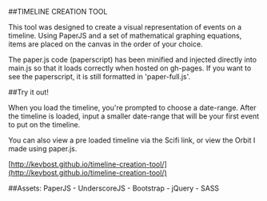 ##TIMELINE CREATION TOOL

This tool was designed to create a visual representation of events on a timeline. Using PaperJS and a set of mathematical graphing equations, items are placed on the canvas in the order of your choice.

The paper.js code (paperscript) has been minified and injected directly into main.js so that it loads correctly when hosted on gh-pages. If you want to see the paperscript, it is still formatted in 'paper-full.js'.

##Try it out!

When you load the timeline, you're prompted to choose a date-range.  After the timeline is loaded, input a smaller date-range that will be your first event to put on the timeline.

You can also view a pre loaded timeline via the Scifi link, or view the Orbit I made using paper.js.

[http://kevbost.github.io/timeline-creation-tool/](http://kevbost.github.io/timeline-creation-tool/)

##Assets:
PaperJS - UnderscoreJS - Bootstrap - jQuery - SASS     